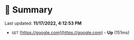# 📖 Summary
Last updated: **11/17/2022, 4:12:53 PM**

- `GET` [https://google.com](https://google.com) - **Up** (151ms)

